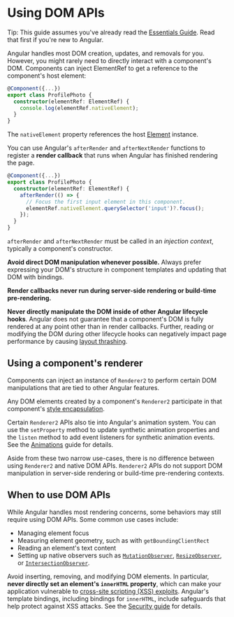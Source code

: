 # Using DOM APIs

Tip: This guide assumes you've already read the [Essentials Guide](essentials). Read that first if you're new to Angular.

Angular handles most DOM creation, updates, and removals for you. However, you might rarely need to
directly interact with a component's DOM. Components can inject ElementRef to get a reference to the
component's host element:

```ts
@Component({...})
export class ProfilePhoto {
  constructor(elementRef: ElementRef) {
    console.log(elementRef.nativeElement);
  }
}
```

The `nativeElement` property references the
host [Element](https://developer.mozilla.org/docs/Web/API/Element) instance.

You can use Angular's `afterRender` and `afterNextRender` functions to register a **render
callback** that runs when Angular has finished rendering the page.

```ts
@Component({...})
export class ProfilePhoto {
  constructor(elementRef: ElementRef) {
    afterRender(() => {
      // Focus the first input element in this component.
      elementRef.nativeElement.querySelector('input')?.focus();
    });
  }
}
```

`afterRender` and `afterNextRender` must be called in an _injection context_, typically a
component's constructor.

**Avoid direct DOM manipulation whenever possible.** Always prefer expressing your DOM's structure
in component templates and updating that DOM with bindings.

**Render callbacks never run during server-side rendering or build-time pre-rendering.**

**Never directly manipulate the DOM inside of other Angular lifecycle hooks**. Angular does not
guarantee that a component's DOM is fully rendered at any point other than in render callbacks.
Further, reading or modifying the DOM during other lifecycle hooks can negatively impact page
performance by
causing [layout thrashing](https://web.dev/avoid-large-complex-layouts-and-layout-thrashing).

## Using a component's renderer

Components can inject an instance of `Renderer2` to perform certain DOM manipulations that are tied
to other Angular features.

Any DOM elements created by a component's `Renderer2` participate in that
component's [style encapsulation](guide/components/styling#style-scoping).

Certain `Renderer2` APIs also tie into Angular's animation system. You can use the `setProperty`
method to update synthetic animation properties and the `listen` method to add event listeners for
synthetic animation events. See the [Animations](guide/animations) guide for details.

Aside from these two narrow use-cases, there is no difference between using `Renderer2` and native
DOM APIs. `Renderer2` APIs do not support DOM manipulation in server-side rendering or build-time
pre-rendering contexts.

## When to use DOM APIs

While Angular handles most rendering concerns, some behaviors may still require using DOM APIs. Some
common use cases include:

- Managing element focus
- Measuring element geometry, such as with `getBoundingClientRect`
- Reading an element's text content
- Setting up native observers such
  as [`MutationObserver`](https://developer.mozilla.org/docs/Web/API/MutationObserver),
  [`ResizeObserver`](https://developer.mozilla.org/docs/Web/API/ResizeObserver), or
  [`IntersectionObserver`](https://developer.mozilla.org/docs/Web/API/Intersection_Observer_API).

Avoid inserting, removing, and modifying DOM elements. In particular, **never directly set an
element's `innerHTML` property**, which can make your application vulnerable
to [cross-site scripting (XSS) exploits](https://developer.mozilla.org/docs/Glossary/Cross-site_scripting).
Angular's template bindings, including bindings for `innerHTML`, include safeguards that help
protect against XSS attacks. See the [Security guide](best-practices/security) for details.
